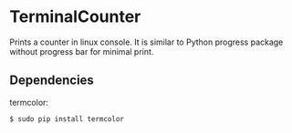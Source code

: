 # TerminalCounter
Prints a counter in linux console.
It is similar to Python progress package without progress bar for minimal print.

## Dependencies 
termcolor:
```shell
$ sudo pip install termcolor
